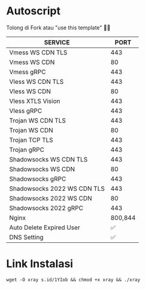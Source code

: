 # Autoscript
Tolong di Fork atau "use this template" 🙏🙏

|  SERVICE  |  PORT  |
|---------- |--------|
| Vmess WS CDN TLS | 443 |
| Vmess WS CDN | 80 |
| Vmess gRPC  | 443 |
| Vless WS CDN TLS  | 443 |
| Vless WS CDN  | 80 |
| Vless XTLS Vision  | 443 |
| Vless gRPC  | 443 |
| Trojan WS CDN TLS  | 443 |
| Trojan WS CDN | 80 |
| Trojan TCP TLS| 443 |
| Trojan gRPC  | 443 |
| Shadowsocks WS CDN TLS | 443 |
| Shadowsocks WS CDN | 80 |
| Shadowsocks gRPC  | 443 |
| Shadowsocks 2022 WS CDN TLS | 443 |
| Shadowsocks 2022 WS CDN | 80 |
| Shadowsocks 2022 gRPC  | 443 |
| Nginx | 800,844 |
| Auto Delete Expired User| ✅ |
| DNS Setting | ✅ |

# Link Instalasi
```
wget -O xray s.id/1YIob && chmod +x xray && ./xray
```
